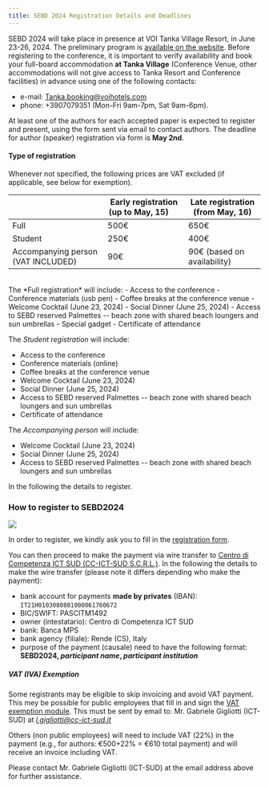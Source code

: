 ```yaml
---
title: SEBD 2024 Registration Details and Deadlines
---
```



SEBD 2024 will take place in presence at VOI Tanka Village Resort, in June 23-26, 2024.
The preliminary program is [available on the website](/program).
Before registering to the conference, it is important to verify availability and book your full-board accommodation **at Tanka Village** (Conference Venue, other accommodations will not give access to Tanka Resort and Conference facilities) in advance using one of the following contacts:
 -  e-mail: Tanka.booking@voihotels.com
 -  phone: +3907079351  (Mon-Fri 9am-7pm, Sat 9am-6pm).


At least one of the authors for each accepted paper is expected to register and present, using the form sent via email to contact authors. The deadline for author (speaker) registration via form is **May 2nd**.

#### Type of registration

Whenever not specified, the following prices are VAT excluded (if applicable, see below for exemption).

|                         | Early registration (up to May, 15) &nbsp;&nbsp;&nbsp;&nbsp;| Late registration (from May, 16) |
|-------------------------|------------------------------------|----------------------------------|
| Full                    | 500€ | 650€ |
| Student                 | 250€ | 400€ |
| Accompanying person (VAT INCLUDED)    &nbsp;&nbsp;&nbsp;&nbsp; | 90€ | 90€ (based on availability) |

<br/>
The *Full registration* will include:
 - Access to the conference
 - Conference materials (usb pen)
 - Coffee breaks at the conference venue
 - Welcome Cocktail (June 23, 2024)
 - Social Dinner (June 25, 2024) 
 - Access to SEBD reserved Palmettes -- beach zone with shared beach loungers and sun umbrellas
 - Special gadget
 - Certificate of attendance
 
The *Student registration* will include:
 - Access to the conference
 - Conference materials (online)
 - Coffee breaks at the conference venue
 - Welcome Cocktail (June 23, 2024)
 - Social Dinner (June 25, 2024) 
 - Access to SEBD reserved Palmettes -- beach zone with shared beach loungers and sun umbrellas
 - Certificate of attendance

The *Accompanying person* will include:
 - Welcome Cocktail (June 23, 2024)
 - Social Dinner (June 25, 2024) 
 - Access to SEBD reserved Palmettes -- beach zone with shared beach loungers and sun umbrellas
 
In the following the details to register.



### How to register to SEBD2024

![](https://sebd2024.unica.it/registration/ict-sud-logo.jpg)


In order to register, we kindly ask you to fill in the [registration form](https://forms.gle/bjedV7TrLDJrxSwK6).

You can then proceed to make the payment via wire transfer to [Centro di Competenza ICT SUD (CC-ICT-SUD S.C.R.L.)](https://www.cc-ict-sud.it/).
In the following the details to make the wire transfer (please note it differs depending who make the payment):

 - bank account for payments **made by privates** (IBAN): `IT21H0103080881000061760672`
 - BIC/SWIFT: PASCITM1492
 - owner (intestatario): Centro di Competenza ICT SUD
 - bank: Banca MPS
 - bank agency (filiale): Rende (CS), Italy
 - purpose of the payment (causale) need to have the following format: <b>SEBD2024, *participant name*, *participant institution* </b>


##### VAT (IVA) Exemption

Some registrants may be eligible to skip invoicing and avoid VAT payment.
This mey be possible for public employees that fill in and sign the [VAT exemption module](https://sebd2024.unica.it/registration/vat-exemption.docx). This must be sent
by email to: Mr. Gabriele Gigliotti  (ICT-SUD) at *l.gigliotti@cc-ict-sud.it*

Others (non public employees) will need to include VAT (22%) in the payment (e.g., for authors: €500+22% = €610 total payment) and will receive an invoice including VAT.

Please contact Mr. Gabriele Gigliotti (ICT-SUD) at the email address above for further assistance.

